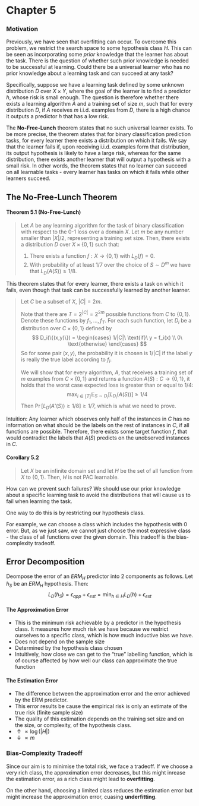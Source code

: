 # Chapter 5

### Motivation
Previously, we have seen that overfitting can occur. To overcome this problem, we restrict the search space to some hypothesis class $H$. This can be seen as incorporating some *prior* knowledge that the learner has about the task. There is the question of whether such prior knowledge is needed to be successful at learning. Could there be a universal learner who has no prior knowledge about a learning task and can succeed at any task?

Specifically, suppose we have a learning task defined by some unknown distribution $D$ over $X \times Y$, where the goal of the learner is to find a predictor $h$, whose risk is small enough. The question is therefore whether there exists a learning algorithm $A$ and a training set of size $m$, such that for every distribution $D$, if $A$ receives $m$ i.i.d. examples from $D$, there is a high chance it outputs a predictor $h$ that has a low risk.

The **No-Free-Lunch** theorem states that no such universal learner exists. To be more precise, the theorem states that for binary classification prediction tasks, for every learner there exists a distribution on which it fails. We say that the learner fails if, upon receiving i.i.d. examples form that distribution, its output hypothesis is likely to have a large risk, whereas for the same distribution, there exists another learner that will output a hypothesis with a small risk. In other words, the theorem states that no learner can succeed on all learnable tasks - every learner has tasks on which it fails while other learners succeed.

## The No-Free-Lunch Theorem

#### Theorem 5.1 (No-Free-Lunch)
> Let $A$ be any learning algorithm for the task of binary classification with respect to the 0-1 loss over a domain $X$. Let $m$ be any number smaller than $|X|/2$, representing a training set size. Then, there exists a distribution $D$ over $X \times \{0,1\}$ such that:
> 
> 1. There exists a function $f:X\rightarrow\{0,1\}$ with $L_D(f)=0$.
> 2. With probability of at least 1/7 over the choice of $S \sim D^m$ we have that $L_D(A(S)) \ge 1/8$.

This theorem states that for every learner, there exists a task on which it fails, even though that task can be successfully learned by another learner.

> Let $C$ be a subset of $X$, $|C| = 2m$.
> 
> Note that there are $T=2^{|C|}=2^{2m}$ possible functions from $C$ to $\{0,1\}$. Denote these functions by $f_1, \ldots, f_T$. For each such function, let $D_i$ be a distribution over $C \times \{0,1\}$ defined by
> $$
> D_i(\{(x,y)\}) =
> \begin{cases}
> 1/|C|\ \text{if}\ y = f_i(x) \\
> 0\ \text{otherwise}
> \end{cases}
> $$
> So for some pair $(x,y)$, the probability it is chosen is $1/|C|$ if the label $y$ is really the true label according to $f_i$.
> 
> We will show that for every algorithm, $A$, that receives a training set of $m$ examples from $C \times \{0,1\}$ and returns a function $A(S): C \rightarrow \{0,1\}$, it holds that the worst case expected loss is greater than or equal to 1/4:
$$
\max_{i\in[T]} \mathbb{E}_{S\sim D_i} [L_{D_i} (A(S))] \ge 1/4
$$
Then $\Pr[L_D(A’(S)) \ge 1/8] \ge 1/7$, which is what we need to prove.

Intuition: Any learner which observes only half of the instances in $C$ has no information on what should be the labels on the rest of instances in $C$, if all functions are possible. Therefore, there exists some target function $f$, that would contradict the labels that $A(S)$ predicts on the unobserved instances in $C$.

#### Corollary 5.2
> Let $X$ be an infinite domain set and let $H$ be the set of all function from $X$ to $\{0,1\}$. Then, $H$ is not PAC learnable.

How can we prevent such failures? We should use our prior knowledge about a specific learning task to avoid the distributions that will cause us to fail when learning the task.

One way to do this is by restricting our hypothesis class.

For example, we can choose a class which includes the hypothesis with 0 error. But, as we just saw, we cannot just choose the most expressive class - the class of all functions over the given domain. This tradeoff is the bias-complexity tradeoff.

## Error Decomposition
Deompose the error of an $ERM_H$ predictor into 2 components as follows. Let $h_S$ be an $ERM_H$ hypothesis. Then:
$$
L_D(h_S) = \epsilon_{app} + \epsilon_{est} = \min_{h \in H} L_D(h) + \epsilon_{est}
$$

#### The Approximation Error
- This is the minimum risk achievable by a predictor in the hypothesis class. It measures how much risk we have because we restrict ourselves to a specific class, which is how much inductive bias we have.
- Does not depend on the sample size
- Determined by the hypothesis class chosen
- Intuitively, how close we can get to the “true” labelling function, which is of course affected by how well our class can approximate the true function

#### The Estimation Error
- The difference between the approximation error and the error achieved by the ERM predictor.
- This error results be cause the empirical risk is only an estimate of the true risk (finite sample size)
- The quality of this estimation depends on the training set size and on the size, or complexity, of the hypothesis class.
- $\uparrow \propto \log(|H|)$
- $\downarrow \propto m$

### Bias-Complexity Tradeoff
Since our aim is to minimise the total risk, we face a tradeoff. If we choose a very rich class, the approximation error decreases, but this might inrease the estimation error, as a rich class might lead to **overfitting**.

On the other hand, choosing a limited class reduces the estimation error but might increase the approximation error, cuasing **underfitting**.
